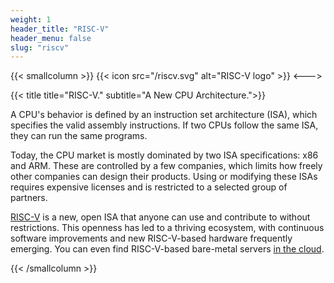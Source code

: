 ```yaml
---
weight: 1
header_title: "RISC-V"
header_menu: false
slug: "riscv"
---
```


{{< smallcolumn >}}
{{< icon src="/riscv.svg" alt="RISC-V logo" >}}
<--->

{{< title title="RISC-V." subtitle="A New CPU Architecture.">}}

A CPU's behavior is defined by an instruction set architecture (ISA), which specifies the valid assembly instructions. 
If two CPUs follow the same ISA, they can run the same programs.

Today, the CPU market is mostly dominated by two ISA specifications: x86 and ARM. 
These are controlled by a few companies, which limits how freely other companies can design their products. 
Using or modifying these ISAs requires expensive licenses and is restricted to a selected group of partners.

[RISC-V](https://riscv.org/) is a new, open ISA that anyone can use and contribute to without restrictions. 
This openness has led to a thriving ecosystem, with continuous software improvements and new RISC-V-based hardware frequently emerging. 
You can even find RISC-V-based bare-metal servers [in the cloud](https://labs.scaleway.com/en/em-rv1/).

{{< /smallcolumn >}}
